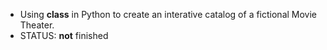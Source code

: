 - Using **class** in Python to create an interative catalog of a fictional Movie Theater.
- STATUS: **not** finished
